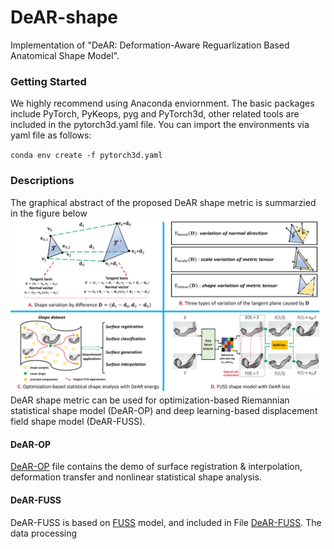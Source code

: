# DeAR-shape
Implementation of "DeAR: Deformation-Aware Reguarlization Based Anatomical Shape Model".

### Getting Started
We highly recommend using Anaconda enviornment. The basic packages include PyTorch, PyKeops, pyg and PyTorch3d, other related tools are included in the pytorch3d.yaml file. You can import the environments via yaml file as follows:

`conda env create -f pytorch3d.yaml`

### Descriptions

The graphical abstract of the proposed DeAR shape metric is summarzied in the figure below
![image](https://github.com/xzhangem/DeAR-shape/blob/main/Figures/DeAR_figure.jpg)
DeAR shape metric can be used for optimization-based Riemannian statistical shape model (DeAR-OP) and deep learning-based displacement field shape model (DeAR-FUSS).

#### DeAR-OP
[DeAR-OP](https://github.com/xzhangem/DeAR-shape/tree/main/DeAR-OP) file contains the demo of surface registration & interpolation, deformation transfer and nonlinear statistical shape analysis.

#### DeAR-FUSS
DeAR-FUSS is based on [FUSS](https://github.com/NafieAmrani/FUSS) model, and included in File [DeAR-FUSS](https://github.com/xzhangem/DeAR-shape/tree/main/DeAR-FUSS). The data processing  

